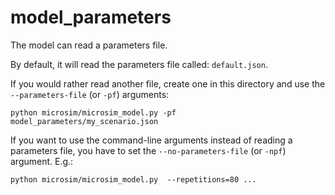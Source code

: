 # model_parameters

The model can read a parameters file. 

By default, it will read the parameters file called: `default.json`.

If you would rather read another file, create one in this directory and use the `--parameters-file` (or `-pf`) arguments:

```
python microsim/microsim_model.py -pf model_parameters/my_scenario.json
```

If you want to use the command-line arguments instead of reading a parameters file, you have to set the `--no-parameters-file` (or `-npf`) argument. E.g.:

```
python microsim/microsim_model.py  --repetitions=80 ... 
```

